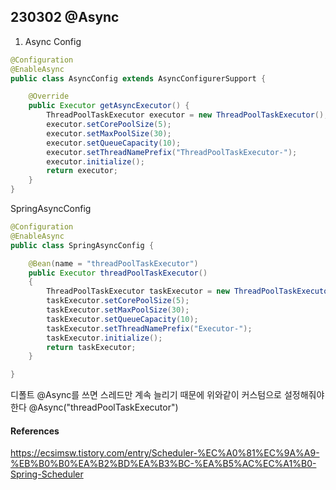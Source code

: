 ## 230302 @Async

1. Async Config

```java
@Configuration
@EnableAsync
public class AsyncConfig extends AsyncConfigurerSupport {

    @Override
    public Executor getAsyncExecutor() {
        ThreadPoolTaskExecutor executor = new ThreadPoolTaskExecutor();
        executor.setCorePoolSize(5);
        executor.setMaxPoolSize(30);
        executor.setQueueCapacity(10);
        executor.setThreadNamePrefix("ThreadPoolTaskExecutor-");
        executor.initialize();
        return executor;
    }
}
```

SpringAsyncConfig

```java
@Configuration
@EnableAsync
public class SpringAsyncConfig {

    @Bean(name = "threadPoolTaskExecutor")
    public Executor threadPoolTaskExecutor()
    {
        ThreadPoolTaskExecutor taskExecutor = new ThreadPoolTaskExecutor();
        taskExecutor.setCorePoolSize(5);
        taskExecutor.setMaxPoolSize(30);
        taskExecutor.setQueueCapacity(10);
        taskExecutor.setThreadNamePrefix("Executor-");
        taskExecutor.initialize();
        return taskExecutor;
    }

}
```

디폴트 @Async를 쓰면 스레드만 계속 늘리기 때문에 위와같이 커스텀으로 설정해줘야한다
@Async("threadPoolTaskExecutor")

#### References

https://ecsimsw.tistory.com/entry/Scheduler-%EC%A0%81%EC%9A%A9-%EB%B0%B0%EA%B2%BD%EA%B3%BC-%EA%B5%AC%EC%A1%B0-Spring-Scheduler
